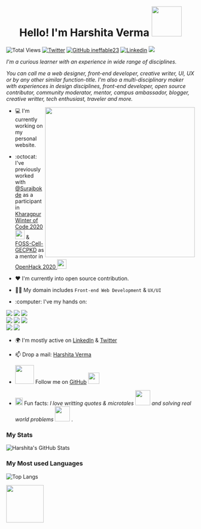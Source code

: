 <h1 align="center"> Hello! I'm Harshita Verma <img src="https://media.giphy.com/media/J60klcdfVdpryi1u78/giphy.gif" width="80"></h1>

![Total Views](https://views.whatilearened.today/views/github/ineffable23/ineffable23.svg)
[![Twitter](https://img.shields.io/badge/-whyIneffable23-blue?style=flat-square&logo=Twitter&logoColor=white&link=https://www.twitter.com/whyIneffable23/)](https://twitter.com/whyIneffable23)
[![GitHub ineffable23](https://img.shields.io/badge/-ineffable23-grey?style=flat-square&logo=Github&logoColor=white&link=https://www.github.com/ineffable23/)](https://github.com/ineffable23)
[![Linkedin](https://img.shields.io/badge/-Ineffable23-blue?style=flat-square&logo=Linkedin&logoColor=white&link=https://www.linkedin.com/in/Ineffable23)](https://www.linkedin.com/in/Ineffable23)
[![](https://img.shields.io/badge/Made%20With%20❤️%20By-Ineffable23-orange)](https://github.com/ineffable23)

*I'm a curious learner with an experience in wide range of disciplines.* 

*You can call me a web designer, front-end developer, creative writer, UI, UX or by any other similar function-title. I'm also a multi-disciplinary maker with experiences in design disciplines, front-end developer, open source contributor, community moderator, mentor, campus ambassador, blogger, creative writter, tech enthusiast, traveler and more.*

<img align='right' src="https://media.giphy.com/media/YnS7j9pwnECXLMrI4t/giphy.gif" width="400">


- 💻 I'm currently working on my personal website.

- <p>:octocat: I've previously worked with <a href="https://github.com/Surajbokde/web-development-Resource">@Surajbokde</a> as a participant in <a href="https://kwoc.kossiitkgp.org/">Kharagpur Winter of Code 2020 </a> <img src="https://kwoc.kossiitkgp.org/static/media/circle.33e6ce0d.svg" width="25"> &  <a href="https://github.com/FOSS-Cell-GECPKD">FOSS-Cell-GECPKD</a> as a mentor in <a href="https://github.com/FOSS-Cell-GECPKD/OpenHack-20">OpenHack 2020 </a> <img src="https://avatars1.githubusercontent.com/u/70442962?s=280&v=4" width="25"> </p>

- ❤ I'm currently into open source contribution.

- 👩‍💻 My domain includes `Front-end Web Development` & `UX/UI`

- <p> :computer: I've my hands on:  
<img src="https://img.shields.io/badge/-C%20&%20C++-659ad2?style=flat&logo=c%2B%2B&logoColor=ffffff"> <img src="https://img.shields.io/badge/-Python%203-black?style=flat&logo=python&logoColor=white"> <img src="https://img.shields.io/badge/-JavaScript-ffa804?style=flat&logo=javascript&logoColor=ffffff"> <br />
<img src = "https://img.shields.io/badge/-HTML5-E34F26?style=flat&logo=html5&logoColor=white"> <img src = "https://img.shields.io/badge/-CSS3-1572B6?style=flat&logo=css3&logoColor=white"> 
<img src="https://img.shields.io/badge/-Bootstrap-563D7C?style=flat&logo=bootstrap&logoColor=white"> <br />
<img src="https://img.shields.io/badge/-Problem%20Solving-ffa804?style=flat"> <img src="https://img.shields.io/badge/-Database%20Management-E34F26??style=flat"> <br />

- 🌍 I'm mostly active on [LinkedIn](https://www.linkedin.com/in/ineffable23/) & [Twitter](https://twitter.com/whyIneffable23) 

- 📫 Drop a mail: [Harshita Verma](harshitav111@gmail.com)

- <img src="https://media.giphy.com/media/H55Do0MHw8zi7uO1jC/giphy.gif" width="50"> Follow me on [GitHub](https://github.com/ineffable23) <img src="https://media.giphy.com/media/KzJkzjggfGN5Py6nkT/giphy.gif" width="30">

- <img src="https://media.giphy.com/media/l4FGDXzlX3p5U9zJS/giphy.gif" width="20"> Fun facts: *I love writting quotes & microtales <img src="https://media.giphy.com/media/YLsf4Kvdsa9GivKbEZ/giphy.gif" width="40"> and solving real world problems <img src="https://media.giphy.com/media/KzccVmHEzmNLbc3Tv2/giphy.gif" width="40"> .*

### My Stats

![Harshita's GitHub Stats](https://github-readme-stats.vercel.app/api?username=ineffable23&theme=vue&show_icons=true)

### My Most used Languages

![Top Langs](https://github-readme-stats.vercel.app/api/top-langs/?username=ineffable23&show_icons=true&theme=vue)


<img src="https://media.giphy.com/media/TFCiLKxS9Fb13tm9aA/giphy.gif" width="100">


        

